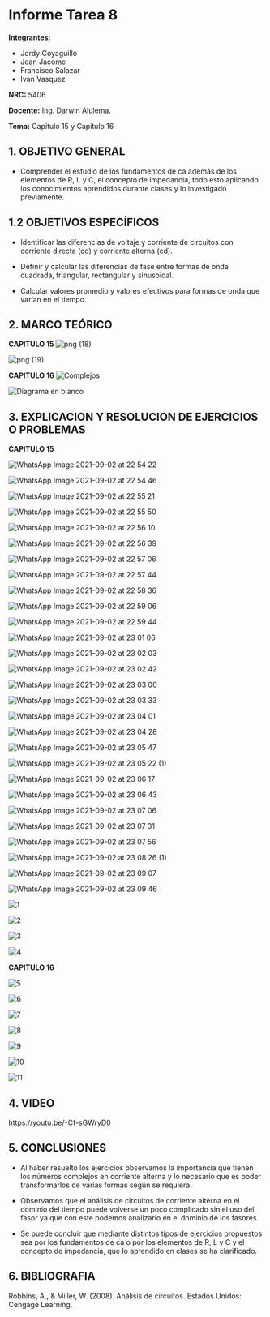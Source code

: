 # Informe Tarea 8
**Integrantes:**
- Jordy Coyaguillo
- Jean Jacome
- Francisco Salazar
- Ivan Vasquez



 **NRC:** 5406
 
 **Docente:** Ing. Darwin Alulema.
 
 **Tema:** Capitulo 15 y Capitulo 16
 
 ## 1. OBJETIVO GENERAL
 - Comprender el estudio de los fundamentos de ca además de los elementos de R, L y C, el concepto de impedancia, todo esto aplicando los conocimientos aprendidos durante clases y lo investigado previamente.

 ## 1.2 OBJETIVOS ESPECÍFICOS
- Identificar las diferencias de voltaje y corriente de circuitos con corriente directa (cd) y corriente alterna (cd).

- Definir y calcular las diferencias de fase entre formas de onda cuadrada, triangular, rectangular y sinusoidal.

- Calcular valores promedio y valores efectivos para formas de onda que varían en el tiempo.

 
 ## 2. MARCO TEÓRICO
 **CAPITULO 15**
![png (18)](https://user-images.githubusercontent.com/85137954/131953397-ba3ef789-4ddd-42cd-9a73-99b66c9265c3.png)

![png (19)](https://user-images.githubusercontent.com/85137954/131955826-f5cccf24-1079-4a46-ad36-b1108db6cd31.png)

 **CAPITULO 16**
![Complejos](https://user-images.githubusercontent.com/84586968/131957397-2f3157b8-3c8f-4b74-a490-ce9356bac829.png)

![Diagrama en blanco](https://user-images.githubusercontent.com/84586968/131957398-3240135a-c7c0-4401-8574-8f397e92033b.png)
 
 ## 3. EXPLICACION Y RESOLUCION DE EJERCICIOS O PROBLEMAS 
 
 **CAPITULO 15**
 
![WhatsApp Image 2021-09-02 at 22 54 22](https://user-images.githubusercontent.com/85137954/131949457-c1de15f8-80e1-4f98-b37e-d53610a7d817.jpeg)

![WhatsApp Image 2021-09-02 at 22 54 46](https://user-images.githubusercontent.com/85137954/131949463-c6d6e372-ff97-4a0f-b446-147a0854c237.jpeg)

![WhatsApp Image 2021-09-02 at 22 55 21](https://user-images.githubusercontent.com/85137954/131949471-3dcaf772-3717-429e-affd-2a0ceed2e623.jpeg)

![WhatsApp Image 2021-09-02 at 22 55 50](https://user-images.githubusercontent.com/85137954/131949474-1b87d7be-4320-402c-b57a-531f66e0f8d3.jpeg)

![WhatsApp Image 2021-09-02 at 22 56 10](https://user-images.githubusercontent.com/85137954/131949477-e4d95736-5eab-4e77-b3ba-c3939f906703.jpeg)

![WhatsApp Image 2021-09-02 at 22 56 39](https://user-images.githubusercontent.com/85137954/131949509-8df40ad9-4a6a-4ee9-b1f4-3ee81ee5d2c6.jpeg)

![WhatsApp Image 2021-09-02 at 22 57 06](https://user-images.githubusercontent.com/85137954/131949511-4dd284ba-d059-4e96-a415-e18e4c9e732c.jpeg)

![WhatsApp Image 2021-09-02 at 22 57 44](https://user-images.githubusercontent.com/85137954/131949516-124e64ef-7c50-4fc4-836b-55da622ce83d.jpeg)

![WhatsApp Image 2021-09-02 at 22 58 36](https://user-images.githubusercontent.com/85137954/131949521-4be33150-352c-45c4-a4fa-55362c14c02d.jpeg)

![WhatsApp Image 2021-09-02 at 22 59 06](https://user-images.githubusercontent.com/85137954/131949525-5dcd840e-c7ad-4fc9-acaa-f74f08d25703.jpeg)

![WhatsApp Image 2021-09-02 at 22 59 44](https://user-images.githubusercontent.com/85137954/131949548-e417454f-3057-4201-ab94-17673df9b96a.jpeg)

![WhatsApp Image 2021-09-02 at 23 01 06](https://user-images.githubusercontent.com/85137954/131949550-3fbbd213-6c86-4fdd-885c-e99dc237c474.jpeg)

![WhatsApp Image 2021-09-02 at 23 02 03](https://user-images.githubusercontent.com/85137954/131949553-3cc49a88-e19c-4420-8d4b-4877f67851d1.jpeg)

![WhatsApp Image 2021-09-02 at 23 02 42](https://user-images.githubusercontent.com/85137954/131949563-d0d95d59-3a05-4c8e-a8aa-c4991ae8a0d1.jpeg)

![WhatsApp Image 2021-09-02 at 23 03 00](https://user-images.githubusercontent.com/85137954/131949566-58dc7649-884d-4740-9664-08010134655f.jpeg)

![WhatsApp Image 2021-09-02 at 23 03 33](https://user-images.githubusercontent.com/85137954/131949620-e0988fe8-de7e-44c7-9ae2-45ad61112df1.jpeg)

![WhatsApp Image 2021-09-02 at 23 04 01](https://user-images.githubusercontent.com/85137954/131949627-ffeb2123-9138-4ff3-9231-11b40bd567b3.jpeg)

![WhatsApp Image 2021-09-02 at 23 04 28](https://user-images.githubusercontent.com/85137954/131949633-28aba2cf-a432-4ffb-9246-4b843b9d7158.jpeg)

![WhatsApp Image 2021-09-02 at 23 05 47](https://user-images.githubusercontent.com/85137954/131949638-7ba7b983-47e7-4d36-9f35-5ec81b92e373.jpeg)

![WhatsApp Image 2021-09-02 at 23 05 22 (1)](https://user-images.githubusercontent.com/85137954/131950003-c0bb9415-ed7f-4ba0-9a24-2d4dbfd32939.jpeg)

![WhatsApp Image 2021-09-02 at 23 06 17](https://user-images.githubusercontent.com/85137954/131949703-1798a994-a0ed-444f-b528-69630ae96db6.jpeg)

![WhatsApp Image 2021-09-02 at 23 06 43](https://user-images.githubusercontent.com/85137954/131949708-9283a132-799e-4947-8644-8b86294f467e.jpeg)

![WhatsApp Image 2021-09-02 at 23 07 06](https://user-images.githubusercontent.com/85137954/131949710-734db517-b245-4d0e-aa33-c986b46b179e.jpeg)

![WhatsApp Image 2021-09-02 at 23 07 31](https://user-images.githubusercontent.com/85137954/131949712-edd762b1-f681-463f-a963-da3be722b603.jpeg)

![WhatsApp Image 2021-09-02 at 23 07 56](https://user-images.githubusercontent.com/85137954/131949713-0be06aab-3455-45fc-8a80-cb22092d6a7e.jpeg)

![WhatsApp Image 2021-09-02 at 23 08 26 (1)](https://user-images.githubusercontent.com/85137954/131949734-173de271-b5ef-444c-927f-c6edf323018e.jpeg)

![WhatsApp Image 2021-09-02 at 23 09 07](https://user-images.githubusercontent.com/85137954/131949736-7dd96e45-8c29-4e58-8775-f9a02187f20a.jpeg)

![WhatsApp Image 2021-09-02 at 23 09 46](https://user-images.githubusercontent.com/85137954/131949739-fc62aa51-5f80-45a0-90c0-b5759df4749a.jpeg)

![1](https://user-images.githubusercontent.com/84586968/131953502-c5e2e4dc-3958-4a94-9a1e-a5b65eab1281.PNG)

![2](https://user-images.githubusercontent.com/84586968/131953503-57209b86-592d-4e6f-a8c8-17378db26d27.PNG)

![3](https://user-images.githubusercontent.com/84586968/131953504-af8befef-490b-4136-9a4a-bceb280e5690.PNG)

![4](https://user-images.githubusercontent.com/84586968/131953505-eaee0ac3-3616-4cc2-8b60-f71014c2fb83.PNG)

 **CAPITULO 16**
 
![5](https://user-images.githubusercontent.com/84586968/131953509-2e36de35-89c7-48be-974f-9d3dc7e97a46.PNG)

![6](https://user-images.githubusercontent.com/84586968/131953510-30c91944-809b-4c37-9965-9f536aac5ca0.PNG)

![7](https://user-images.githubusercontent.com/84586968/131953513-344b65e4-15b9-4c58-986d-7593592b35b8.PNG)

![8](https://user-images.githubusercontent.com/84586968/131953515-cd5d576b-d559-4448-937a-e6950d0350a2.PNG)

![9](https://user-images.githubusercontent.com/84586968/131953516-53660d03-317d-4b33-b016-cd4f934b936b.PNG)

![10](https://user-images.githubusercontent.com/84586968/131953517-148385c0-46c0-4e77-a3e9-0e79d2560982.PNG)

![11](https://user-images.githubusercontent.com/84586968/131953519-71a36094-cfa5-46d9-a939-80a6e0db48e2.PNG)



 ## 4. VIDEO
 https://youtu.be/-Cf-sGWryD0

 ## 5. CONCLUSIONES
- Al haber resuelto los ejercicios observamos la importancia que tienen los números complejos en corriente alterna y lo necesario que es poder transformarlos de varias formas según se requiera.

- Observamos que el análisis de circuitos de corriente alterna en el dominio del tiempo puede volverse un poco complicado sin el uso del fasor ya que con este podemos analizarlo en el dominio de los fasores.

- Se puede concluir que mediante distintos tipos de ejercicios propuestos sea por los fundamentos de ca o por los elementos de R, L y C y el concepto de impedancia, que lo aprendido en clases se ha clarificado.

 ## 6. BIBLIOGRAFIA
 
Robbins, A., & Miller, W. (2008). Análisis de circuitos. Estados Unidos: Cengage Learning.


















